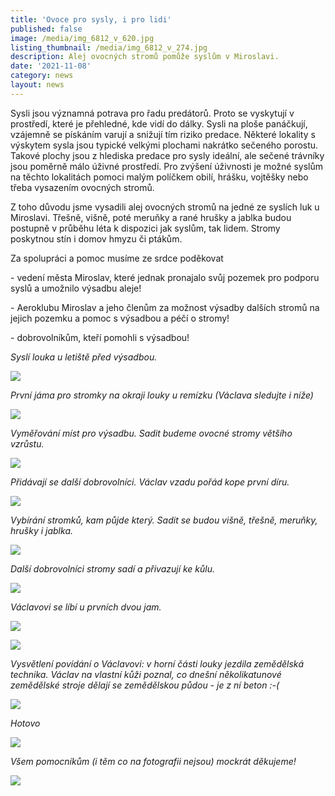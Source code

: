 ```yaml
---
title: 'Ovoce pro sysly, i pro lidi'
published: false
image: /media/img_6812_v_620.jpg
listing_thumbnail: /media/img_6812_v_274.jpg
description: Alej ovocných stromů pomůže syslům v Miroslavi.
date: '2021-11-08'
category: news
layout: news
---
```



Sysli jsou významná potrava pro řadu predátorů. Proto se vyskytují v prostředí, které je přehledné, kde vidí do dálky. Sysli na ploše panáčkují, vzájemně se pískáním varují a snižují tím riziko predace. Některé lokality s výskytem sysla jsou typické velkými plochami nakrátko sečeného porostu. Takové plochy jsou z hlediska predace pro sysly ideální, ale sečené trávníky jsou poměrně málo úživné prostředí. Pro zvýšení úživnosti je možné syslům na těchto lokalitách pomoci malým políčkem obilí, hrášku, vojtěšky nebo třeba vysazením ovocných stromů. 

Z toho důvodu jsme vysadili alej ovocných stromů na jedné ze syslích luk u Miroslavi. Třešně, višně, poté meruňky a rané hrušky a jablka budou postupně v průběhu léta k dispozici jak syslům, tak lidem. Stromy poskytnou stín i domov hmyzu či ptákům. 

Za spolupráci a pomoc musíme ze srdce poděkovat 

\-	vedení města Miroslav, které jednak pronajalo svůj pozemek pro podporu syslů a umožnilo výsadbu aleje!

\-	Aeroklubu Miroslav a jeho členům za možnost výsadby dalších stromů na jejich pozemku a pomoc s výsadbou a péčí o stromy!

\-	dobrovolníkům, kteří pomohli s výsadbou!



_Syslí louka u letiště před výsadbou._ 

![](/media/p5044455.jpg)

_První jáma pro stromky na okraji louky u remízku (Václava sledujte i níže)_

![](/media/img_6646.jpg)

_Vyměřování míst pro výsadbu. Sadit budeme ovocné stromy většího vzrůstu._ 

![](/media/img_6647.jpg)

_Přidávají se další dobrovolníci. Václav vzadu pořád kope první díru._

![](/media/img_6775.jpg)

_Vybírání stromků, kam půjde který. Sadit se budou višně, třešně, meruňky, hrušky i jablka._ 

![](/media/img_6782.jpg)

_Další dobrovolníci stromy sadí a přivazují ke kůlu._

![](/media/img_7031.jpg)

_Václavovi se líbí u prvních dvou jam._

![](/media/img_6836.jpg)

![](/media/img_6745.jpg)

_Vysvětlení povídání o Václavovi: v horní části louky jezdila zemědělská technika. Václav na vlastní kůži poznal, co dnešní několikatunové zemědělské stroje dělají se zemědělskou půdou - je z ní beton :-(_

![](/media/img_6805.jpg)

_Hotovo_

![](/media/img_7163.jpg)

_Všem pomocníkům (i těm co na fotografii nejsou) mockrát děkujeme!_

![](/media/img_7009.jpg)

